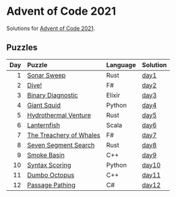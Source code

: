 # Advent of Code 2021

Solutions for [Advent of Code 2021](https://adventofcode.com/2021).

## Puzzles

| Day | Puzzle | Language | Solution |
| --: | :----- | :------- | :------- |
| 1 | [Sonar Sweep](https://adventofcode.com/2021/day/1) | Rust | [day1](https://github.com/mnajda/advent-of-code-2021/tree/main/day1) |
| 2 | [Dive!](https://adventofcode.com/2021/day/2) | F# | [day2](https://github.com/mnajda/advent-of-code-2021/tree/main/day2) |
| 3 | [Binary Diagnostic](https://adventofcode.com/2021/day/3) | Elixir | [day3](https://github.com/mnajda/advent-of-code-2021/tree/main/day3) |
| 4 | [Giant Squid](https://adventofcode.com/2021/day/4) | Python | [day4](https://github.com/mnajda/advent-of-code-2021/tree/main/day4) |
| 5 | [Hydrothermal Venture](https://adventofcode.com/2021/day/5) | Rust | [day5](https://github.com/mnajda/advent-of-code-2021/tree/main/day5) |
| 6 | [Lanternfish](https://adventofcode.com/2021/day/6) | Scala | [day6](https://github.com/mnajda/advent-of-code-2021/tree/main/day6) |
| 7 | [The Treachery of Whales](https://adventofcode.com/2021/day/7) | F# | [day7](https://github.com/mnajda/advent-of-code-2021/tree/main/day7) |
| 8 | [Seven Segment Search](https://adventofcode.com/2021/day/8) | Rust | [day8](https://github.com/mnajda/advent-of-code-2021/tree/main/day8) |
| 9 | [Smoke Basin](https://adventofcode.com/2021/day/9) | C++ | [day9](https://github.com/mnajda/advent-of-code-2021/tree/main/day9) |
| 10 | [Syntax Scoring](https://adventofcode.com/2021/day/10) | Python | [day10](https://github.com/mnajda/advent-of-code-2021/tree/main/day10) |
| 11 | [Dumbo Octopus](https://adventofcode.com/2021/day/11) | C++ | [day11](https://github.com/mnajda/advent-of-code-2021/tree/main/day11) |
| 12 | [Passage Pathing](https://adventofcode.com/2021/day/12) | C# | [day12](https://github.com/mnajda/advent-of-code-2021/tree/main/day12) |
